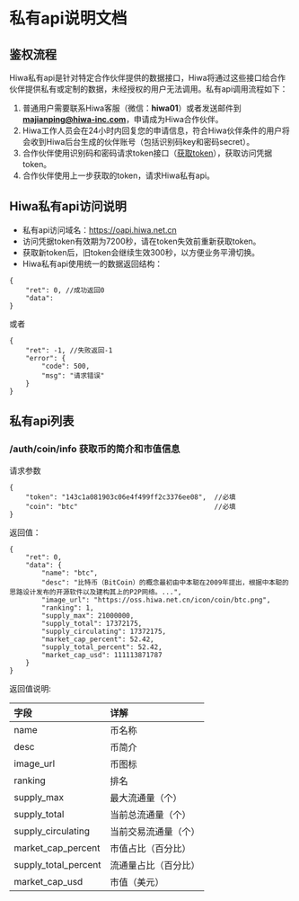 
# 私有api说明文档
## 鉴权流程
Hiwa私有api是针对特定合作伙伴提供的数据接口，Hiwa将通过这些接口给合作伙伴提供私有或定制的数据，未经授权的用户无法调用。私有api调用流程如下：
1. 普通用户需要联系Hiwa客服（微信：**hiwa01**）或者发送邮件到 **majianping@hiwa-inc.com**，申请成为Hiwa合作伙伴。
2. Hiwa工作人员会在24小时内回复您的申请信息，符合Hiwa伙伴条件的用户将会收到Hiwa后台生成的伙伴账号（包括识别码key和密码secret）。
3. 合作伙伴使用识别码和密码请求token接口（[获取token](https://github.com/majianping110/Hiwa_Open_Api_Doc/blob/master/%E5%85%AC%E6%9C%89api%E6%8E%A5%E5%8F%A3%E5%88%97%E8%A1%A8.md)），获取访问凭据token。
4. 合作伙伴使用上一步获取的token，请求Hiwa私有api。
## Hiwa私有api访问说明
- 私有api访问域名：https://oapi.hiwa.net.cn
- 访问凭据token有效期为7200秒，请在token失效前重新获取token。
- 获取新token后，旧token会继续生效300秒，以方便业务平滑切换。
- Hiwa私有api使用统一的数据返回结构：
```
{
	"ret": 0, //成功返回0
	"data": 
}
```
或者
```
{
	"ret": -1, //失败返回-1
	"error": {
		"code": 500,
		"msg": "请求错误"
	}
}
```
## 私有api列表
###  /auth/coin/info    获取币的简介和市值信息
请求参数
```
{
	"token": "143c1a081903c06e4f499ff2c3376ee08",  //必填
	"coin": "btc"                                  //必填
}
```
返回值：
```
{
	"ret": 0,
	"data": {
		"name": "btc",
		"desc": "比特币（BitCoin）的概念最初由中本聪在2009年提出，根据中本聪的思路设计发布的开源软件以及建构其上的P2P网络。...",
		"image_url": "https://oss.hiwa.net.cn/icon/coin/btc.png",
		"ranking": 1,
		"supply_max": 21000000,
		"supply_total": 17372175,
		"supply_circulating": 17372175,
		"market_cap_percent": 52.42,
		"supply_total_percent": 52.42,
		"market_cap_usd": 111113871787
	}
}
```
返回值说明:

|字段|详解|
|:---|:--|
|name|币名称|
|desc|币简介|
|image_url|币图标|
|ranking|排名|
|supply_max|最大流通量（个）|
|supply_total|当前总流通量（个）|
|supply_circulating|当前交易流通量（个）|
|market_cap_percent|市值占比（百分比）|
|supply_total_percent|流通量占比（百分比）|
|market_cap_usd|市值（美元）|
